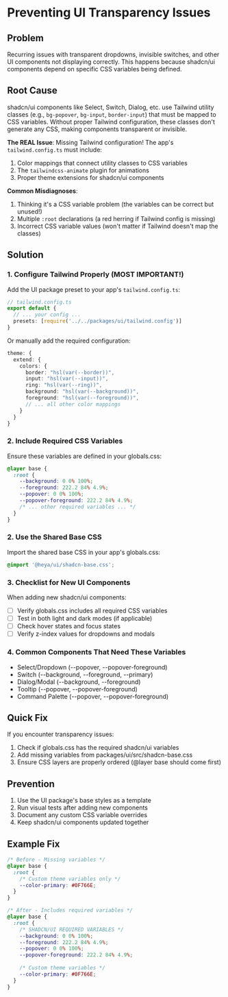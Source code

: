 # Preventing UI Transparency Issues

## Problem
Recurring issues with transparent dropdowns, invisible switches, and other UI components not displaying correctly. This happens because shadcn/ui components depend on specific CSS variables being defined.

## Root Cause
shadcn/ui components like Select, Switch, Dialog, etc. use Tailwind utility classes (e.g., `bg-popover`, `bg-input`, `border-input`) that must be mapped to CSS variables. Without proper Tailwind configuration, these classes don't generate any CSS, making components transparent or invisible.

**The REAL Issue**: Missing Tailwind configuration! The app's `tailwind.config.ts` must include:
1. Color mappings that connect utility classes to CSS variables
2. The `tailwindcss-animate` plugin for animations
3. Proper theme extensions for shadcn/ui components

**Common Misdiagnoses**: 
1. Thinking it's a CSS variable problem (the variables can be correct but unused!)
2. Multiple `:root` declarations (a red herring if Tailwind config is missing)
3. Incorrect CSS variable values (won't matter if Tailwind doesn't map the classes)

## Solution

### 1. Configure Tailwind Properly (MOST IMPORTANT!)
Add the UI package preset to your app's `tailwind.config.ts`:

```typescript
// tailwind.config.ts
export default {
  // ... your config ...
  presets: [require('../../packages/ui/tailwind.config')]
}
```

Or manually add the required configuration:
```typescript
theme: {
  extend: {
    colors: {
      border: "hsl(var(--border))",
      input: "hsl(var(--input))",
      ring: "hsl(var(--ring))",
      background: "hsl(var(--background))",
      foreground: "hsl(var(--foreground))",
      // ... all other color mappings
    }
  }
}
```

### 2. Include Required CSS Variables
Ensure these variables are defined in your globals.css:

```css
@layer base {
  :root {
    --background: 0 0% 100%;
    --foreground: 222.2 84% 4.9%;
    --popover: 0 0% 100%;
    --popover-foreground: 222.2 84% 4.9%;
    /* ... other required variables ... */
  }
}
```

### 2. Use the Shared Base CSS
Import the shared base CSS in your app's globals.css:

```css
@import '@heya/ui/shadcn-base.css';
```

### 3. Checklist for New UI Components
When adding new shadcn/ui components:
- [ ] Verify globals.css includes all required CSS variables
- [ ] Test in both light and dark modes (if applicable)
- [ ] Check hover states and focus states
- [ ] Verify z-index values for dropdowns and modals

### 4. Common Components That Need These Variables
- Select/Dropdown (--popover, --popover-foreground)
- Switch (--background, --foreground, --primary)
- Dialog/Modal (--background, --foreground)
- Tooltip (--popover, --popover-foreground)
- Command Palette (--popover, --popover-foreground)

## Quick Fix
If you encounter transparency issues:
1. Check if globals.css has the required shadcn/ui variables
2. Add missing variables from packages/ui/src/shadcn-base.css
3. Ensure CSS layers are properly ordered (@layer base should come first)

## Prevention
1. Use the UI package's base styles as a template
2. Run visual tests after adding new components
3. Document any custom CSS variable overrides
4. Keep shadcn/ui components updated together

## Example Fix
```css
/* Before - Missing variables */
@layer base {
  :root {
    /* Custom theme variables only */
    --color-primary: #0F766E;
  }
}

/* After - Includes required variables */
@layer base {
  :root {
    /* SHADCN/UI REQUIRED VARIABLES */
    --background: 0 0% 100%;
    --foreground: 222.2 84% 4.9%;
    --popover: 0 0% 100%;
    --popover-foreground: 222.2 84% 4.9%;
    
    /* Custom theme variables */
    --color-primary: #0F766E;
  }
}
```